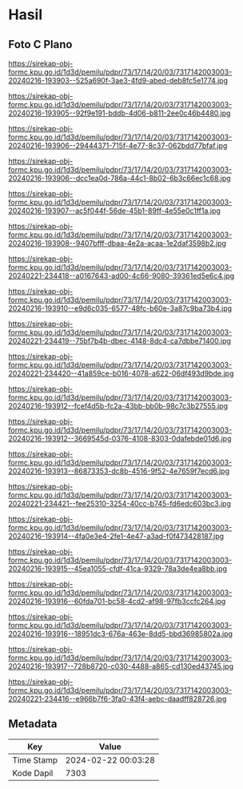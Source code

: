 # Hasil

## Foto C Plano

https://sirekap-obj-formc.kpu.go.id/1d3d/pemilu/pdpr/73/17/14/20/03/7317142003003-20240216-193903--525a690f-3ae3-4fd9-abed-deb8fc5e1774.jpg

https://sirekap-obj-formc.kpu.go.id/1d3d/pemilu/pdpr/73/17/14/20/03/7317142003003-20240216-193905--92f9e191-bddb-4d06-b811-2ee0c46b4480.jpg

https://sirekap-obj-formc.kpu.go.id/1d3d/pemilu/pdpr/73/17/14/20/03/7317142003003-20240216-193906--29444371-715f-4e77-8c37-062bdd77bfaf.jpg

https://sirekap-obj-formc.kpu.go.id/1d3d/pemilu/pdpr/73/17/14/20/03/7317142003003-20240216-193906--dcc1ea0d-786a-44c1-8b02-6b3c66ec1c68.jpg

https://sirekap-obj-formc.kpu.go.id/1d3d/pemilu/pdpr/73/17/14/20/03/7317142003003-20240216-193907--ac5f044f-56de-45b1-89ff-4e55e0c1ff1a.jpg

https://sirekap-obj-formc.kpu.go.id/1d3d/pemilu/pdpr/73/17/14/20/03/7317142003003-20240216-193908--9407bfff-dbaa-4e2a-acaa-1e2daf3598b2.jpg

https://sirekap-obj-formc.kpu.go.id/1d3d/pemilu/pdpr/73/17/14/20/03/7317142003003-20240221-234418--a0167643-ad00-4c66-9080-39361ed5e6c4.jpg

https://sirekap-obj-formc.kpu.go.id/1d3d/pemilu/pdpr/73/17/14/20/03/7317142003003-20240216-193910--e9d6c035-6577-48fc-b60e-3a87c9ba73b4.jpg

https://sirekap-obj-formc.kpu.go.id/1d3d/pemilu/pdpr/73/17/14/20/03/7317142003003-20240221-234419--75bf7b4b-dbec-4148-8dc4-ca7dbbe71400.jpg

https://sirekap-obj-formc.kpu.go.id/1d3d/pemilu/pdpr/73/17/14/20/03/7317142003003-20240221-234420--41a859ce-b016-4078-a622-06df493d9bde.jpg

https://sirekap-obj-formc.kpu.go.id/1d3d/pemilu/pdpr/73/17/14/20/03/7317142003003-20240216-193912--fcef4d5b-fc2a-43bb-bb0b-98c7c3b27555.jpg

https://sirekap-obj-formc.kpu.go.id/1d3d/pemilu/pdpr/73/17/14/20/03/7317142003003-20240216-193912--3669545d-0376-4108-8303-0dafebde01d6.jpg

https://sirekap-obj-formc.kpu.go.id/1d3d/pemilu/pdpr/73/17/14/20/03/7317142003003-20240216-193913--86873353-dc8b-4516-9f52-4e7659f7ecd6.jpg

https://sirekap-obj-formc.kpu.go.id/1d3d/pemilu/pdpr/73/17/14/20/03/7317142003003-20240221-234421--fee25310-3254-40cc-b745-fd6edc603bc3.jpg

https://sirekap-obj-formc.kpu.go.id/1d3d/pemilu/pdpr/73/17/14/20/03/7317142003003-20240216-193914--4fa0e3e4-2fe1-4e47-a3ad-f0f473428187.jpg

https://sirekap-obj-formc.kpu.go.id/1d3d/pemilu/pdpr/73/17/14/20/03/7317142003003-20240216-193915--45ea1055-cfdf-41ca-9329-78a3de4ea8bb.jpg

https://sirekap-obj-formc.kpu.go.id/1d3d/pemilu/pdpr/73/17/14/20/03/7317142003003-20240216-193916--60fda701-bc58-4cd2-af98-97fb3ccfc264.jpg

https://sirekap-obj-formc.kpu.go.id/1d3d/pemilu/pdpr/73/17/14/20/03/7317142003003-20240216-193916--18951dc3-676a-463e-8dd5-bbd36985802a.jpg

https://sirekap-obj-formc.kpu.go.id/1d3d/pemilu/pdpr/73/17/14/20/03/7317142003003-20240216-193917--728b8720-c030-4488-a865-cd130ed43745.jpg

https://sirekap-obj-formc.kpu.go.id/1d3d/pemilu/pdpr/73/17/14/20/03/7317142003003-20240221-234416--e966b7f6-3fa0-43f4-aebc-daadff828726.jpg


## Metadata

| Key        | Value               |
| ---------- | ------------------- |
| Time Stamp | 2024-02-22 00:03:28 |
| Kode Dapil | 7303                |



